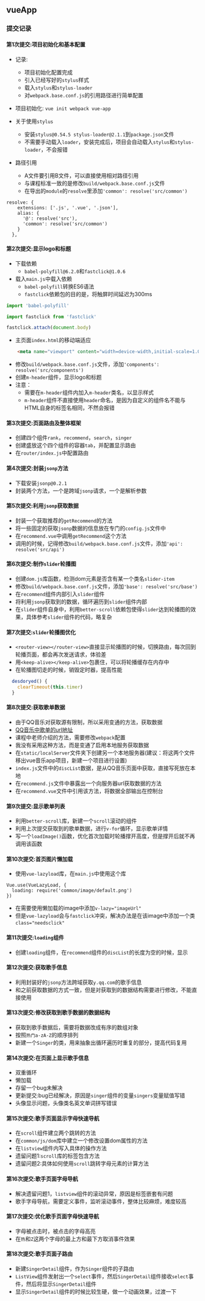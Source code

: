 ## vueApp
### 提交记录
#### 第1次提交:项目初始化和基本配置
+ 记录: 
  + 项目初始化配置完成
  + 引入已经写好的`stylus`样式
  + 载入`stylus`和`stylus-loader`
  + 对`webpack.base.conf.js`的引用路径进行简单配置
+ 项目初始化: `vue init webpack vue-app`
+ 关于使用`stylus`
  + 安装`stylus@0.54.5 stylus-loader@2.1.1`到`package.json`文件
  + 不需要手动载入`loader`，安装完成后，项目会自动载入`stylus`和`stylus-loader`，不会报错

+ 路径引用
  + A文件要引用B文件，可以直接使用相对路径引用
  + 与课程标准一致的是修改`build/webpack.base.conf.js`文件
  + 在导出的`module`的`resolve`里添加`'common': resolve('src/common')`
```
resolve: {
    extensions: ['.js', '.vue', '.json'],
    alias: {
      '@': resolve('src'),
      'common': resolve('src/common')
    }
  },
```
#### 第2次提交:显示logo和标题
+ 下载依赖
  + `babel-polyfill@6.2.0`和`fastclick@1.0.6`
+ 载入`main.js`中载入依赖
  + `babel-polyfill`转换ES6语法
  + `fastclick`依赖包的目的是，将触屏时间延迟为300ms
```javascript
import 'babel-polyfill'

import fastclick from 'fastclick'

fastclick.attach(document.body)
```
+ 主页面`index.html`的移动端适应
```html
    <meta name="viewport" content="width=device-width,initial-scale=1.0,maximum-scale=1.0,minimum-scale=1.0,user-scalable=no">
```
+ 修改`build/webpack.base.conf.js`文件，添加`'components': resolve('src/components')`
+ 创建`m-header`组件，显示logo和标题
+ 注意：
  + 需要在`m-header`组件内加入`m-header`类名，以显示样式
  + `m-header`组件不直接使用`header`命名，是因为自定义的组件名不能与HTML自身的标签名相同，不然会报错

#### 第3次提交:页面路由及整体框架
+ 创建四个组件`rank`，`recommend`，`search`，`singer`
+ 创建盛放这个四个组件的容器`tab`，并配置显示路由
+ 在`router/index.js`中配置路由

#### 第4次提交:封装`jsonp`方法
+ 下载安装`jsonp@0.2.1`
+ 封装两个方法，一个是跨域`jsonp`请求，一个是解析参数

#### 第5次提交:利用`jsonp`获取数据
+ 封装一个获取推荐的`getRecommend`的方法
+ 将一些固定的获取`jsonp`数据的信息放在专门的`config.js`文件中
+ 在`recommend.vue`中调用`getRecommend`这个方法
+ 调用的时候，记得修改`build/webpack.base.conf.js`文件，添加`'api': resolve('src/api')`

#### 第6次提交:制作`slider`轮播图
+ 创建`dom.js`库函数，检测dom元素是否含有某一个类名`slider-item`
+ 修改`build/webpack.base.conf.js`文件，添加`'base': resolve('src/base')`
+ 在`recommend`组件内部引入`slider`组件
+ 将利用`jsonp`获取到的数据，循环遍历到`slider`组件内部
+ 在`slider`组件自身中，利用`better-scroll`依赖包使得`slider`达到轮播图的效果，具体参考`slider`组件的代码，略复杂

#### 第7次提交:`slider`轮播图优化
+ `<router-view></router-view>`直接显示轮播图的时候，切换路由，每次回到轮播页面，都会再次发送请求，体验差
+ 用`<keep-alive></keep-alive>`包裹住，可以将轮播缓存在内存中
+ 在轮播图切走的时候，销毁定时器，提高性能
```js
  desdoryed() {
    clearTimeout(this.timer)
  }
```
#### 第8次提交:获取歌单数据
+ 由于QQ音乐对获取源有限制，所以采用变通的方法，获取数据
+ [QQ音乐中歌单的url地址](https://c.y.qq.com/splcloud/fcgi-bin/fcg_get_diss_by_tag.fcg?picmid=1&rnd=0.3021683586932469&g_tk=5381&jsonpCallback=getPlaylist&loginUin=0&hostUin=0&format=jsonp&inCharset=utf8&outCharset=utf-8&notice=0&platform=yqq&needNewCode=0&categoryId=10000000&sortId=5&sin=0&ein=29)
+ 课程中老师介绍的方法，需要修改`webpack`配置
+ 我没有采用这种方法，而是变通了启用本地服务获取数据
+ 在`static/localServer`文件夹下创建另一个本地服务器(建议：将这两个文件移出vue音乐app项目，新建一个项目进行设置)
+ `index.js`文件中的`discList`数据，是从QQ音乐页面中获取，直接写死放在本地
+ 在`recommend.js`文件中暴露出一个向服务器url获取数据的方法
+ 在`recommend.vue`文件中引用该方法，将数据全部输出在控制台

#### 第9次提交:显示歌单列表
+ 利用`better-scroll`库，新建一个`scroll`滚动的组件
+ 利用上次提交获取到的歌单数据，进行`v-for`循环，显示歌单详情
+ 写一个`loadImage()`函数，优化首次加载时轮播撑开高度，但是撑开后就不再调用该函数

#### 第10次提交:首页图片懒加载
+ 使用`vue-lazyload`库，在`main.js`中使用这个库
```vue
Vue.use(VueLazyLoad, {
  loading: require('common/image/default.png')
})
```
+ 在需要使用懒加载的image中添加`v-lazy="imageUrl"`
+ 但是`vue-lazyload`会与`fastclick`冲突，解决办法是在该image中添加一个类`class="needsclick"`

#### 第11次提交:`loading`组件
+ 创建`loading`组件，在`recommend`组件的`discList`的长度为空的时候，显示

#### 第12次提交:获取歌手信息
+ 利用封装好的`jsonp`方法跨域获取`y.qq.com`的歌手信息
+ 和之前获取数据的方式一致，但是对获取到的数据结构需要进行修改，不能直接使用

#### 第13次提交:修改获取到歌手数据的数据结构
+ 获取到歌手数据后，需要将数据改成有序的数组对象
+ 按照`热门a-zA-Z`的顺序排列
+ 新建一个`Singer`的类，用来抽象出循环遍历时重复的部分，提高代码复用

#### 第14次提交:在页面上显示歌手信息
+ 双重循环
+ 懒加载
+ 存留一个bug未解决
+ 更新提交:bug已经解决，原因是`singer`组件的变量`singers`变量赋值写错
+ 头像显示问题，头像类名英文单词拼写错误

#### 第15次提交:歌手页面显示字母快速导航
+ 在`scroll`组件建立两个跳转的方法
+ 在`common/js/dom`库中建立一个修改设置dom属性的方法
+ 在`listview`组件内写入具体的操作方法
+ 遗留问题1:`scroll`库的标签包含方法
+ 遗留问题2:具体如何使用`scroll`跳转字母元素的计算方法

#### 第16次提交:歌手页面字母导航
+ 解决遗留问题1，`listview`组件的滚动异常，原因是标签嵌套有问题
+ 歌手字母导航，需要定义事件，监听滚动事件，整体比较麻烦，难度较高

#### 第17次提交:优化歌手页面字母快速导航
+ 字母被点击时，被点击的字母高亮
+ 在`热`和`Z`这两个字母的最上方和最下方取消事件效果

#### 第18次提交:歌手页面子路由
+ 新建`SingerDetail`组件，作为`Singer`组件的子路由
+ `ListView`组件发射出一个`select`事件，然后`SingerDetail`组件接收`select`事件，然后将显示`SingerDetail`组件
+ 显示`SingerDetail`组件的时候比较生硬，做一个动画效果，过渡一下
